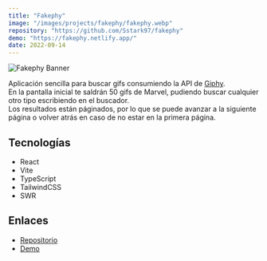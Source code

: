 ```yaml
---
title: "Fakephy"
image: "/images/projects/fakephy/fakephy.webp"
repository: "https://github.com/Sstark97/fakephy"
demo: "https://fakephy.netlify.app/"
date: 2022-09-14
---
```


![Fakephy Banner](/images/projects/fakephy/fakephy-banner.webp)

Aplicación sencilla para buscar gifs consumiendo la API de [Giphy](https://giphy.com/).<br>
En la pantalla inicial te saldrán 50 gifs de Marvel, pudiendo buscar cualquier otro tipo escribiendo en el buscador.<br>
Los resultados están páginados, por lo que se puede avanzar a la siguiente página o volver atrás en caso de no estar en 
la primera página.

## Tecnologías
- React
- Vite
- TypeScript
- TailwindCSS
- SWR

## Enlaces
- [Repositorio](https://github.com/Sstark97/fakephy)
- [Demo](https://fakephy.netlify.app/)